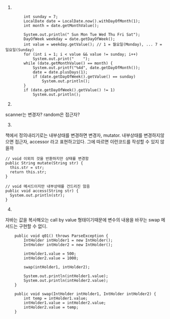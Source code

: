 01.
```
		int sunday = 7;
		LocalDate date = LocalDate.now().withDayOfMonth(1);
		int month = date.getMonthValue();

		System.out.println(" Sun Mon Tue Wed Thu Fri Sat");
		DayOfWeek weekday = date.getDayOfWeek();
		int value = weekday.getValue(); // 1 = 월요일(Monday), ... 7 = 일요일(Sunday)
		for (int i = 1; i < value && value != sunday; i++)
			System.out.print("    ");
		while (date.getMonthValue() == month) {
			System.out.printf("%4d", date.getDayOfMonth());
			date = date.plusDays(1);
			if (date.getDayOfWeek().getValue() == sunday)
				System.out.println();
		}
		if (date.getDayOfWeek().getValue() != 1)
			System.out.println();
```

02.
scanner는 변경자?
random은 접근자?

03.
책에서 정의내리기로는 내부상태를 변경하면 변경자, mutator.
내부상태를 변경하지않으면 접근자, accessor 라고 표현하고있다.
그에 따르면 이런코드를 작성할 수 있지 않을까

```
// void 이외의 것을 반환하지만 상태를 변경함
public String mutate(String str) {
  this.str = str;
  return this.str;
}

// void 메서드이지만 내부상태를 건드리진 않음
public void access(String str) {
  System.out.println(str);
}
```

04.
자바는 값을 복사해오는 call by value 형태이기때문에 변수의 내용을 바꾸는 swap 메서드는 구현할 수 없디.
```
	public void q01() throws ParseException {
		IntHolder intHolder1 = new IntHolder();
		IntHolder intHolder2 = new IntHolder();

		intHolder1.value = 500;
		intHolder2.value = 1000;

		swap(intHolder1, intHolder2);

		System.out.println(intHolder1.value);
		System.out.println(intHolder2.value);
	}

	public void swap(IntHolder intHolder1, IntHolder intHolder2) {
		int temp = intHolder1.value;
		intHolder1.value = intHolder2.value;
		intHolder2.value = temp;
	}
```

